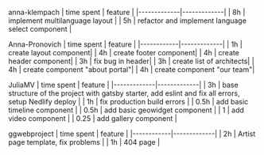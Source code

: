 anna-klempach
| time spent | feature |
|-------------|-------------|
| 8h | implement multilanguage layout |
| 5h | refactor and implement language select component |

Anna-Pronovich
| time spent | feature |
|------------|-------------|
| 1h | create layout component|
| 4h | create footer component|
| 4h | create header component|
| 3h | fix bug in header|
| 3h | create list of architects|
| 4h | create component "about portal"|
| 4h | create component "our team"|

JuliaMV
| time spent | feature |
|-------------|-------------|
| 3h | base structure of the project with gatsby starter, add eslint and fix all errors, setup Nedlify deploy |
| 1h | fix production build errors |
| 0.5h | add basic timeline component |
| 0.5h | add basic geowidget component |
| 1 | add video component |
| 0.25 | add gallery component |

ggwebproject
| time spent | feature |
|------------|-------------|
| 2h | Artist page template, fix problems |
| 1h | 404 page |
